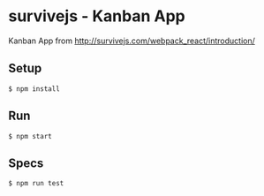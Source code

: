 survivejs - Kanban App
======================

Kanban App from http://survivejs.com/webpack_react/introduction/

Setup
-----

`$ npm install`

Run
---

`$ npm start`

Specs
-----

`$ npm run test`

